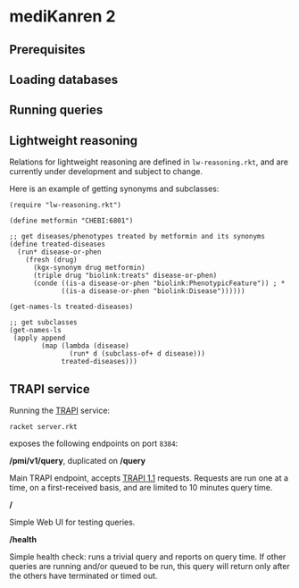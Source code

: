 # mediKanren 2

## Prerequisites

## Loading databases

## Running queries

## Lightweight reasoning

Relations for lightweight reasoning are defined in `lw-reasoning.rkt`, and are currently under development and subject to change.

Here is an example of getting synonyms and subclasses:

```
(require "lw-reasoning.rkt")

(define metformin "CHEBI:6801")

;; get diseases/phenotypes treated by metformin and its synonyms
(define treated-diseases
  (run* disease-or-phen
    (fresh (drug)
      (kgx-synonym drug metformin)
      (triple drug "biolink:treats" disease-or-phen)
      (conde ((is-a disease-or-phen "biolink:PhenotypicFeature")) ; *
             ((is-a disease-or-phen "biolink:Disease"))))))

(get-names-ls treated-diseases)

;; get subclasses
(get-names-ls
 (apply append
        (map (lambda (disease)
               (run* d (subclass-of+ d disease)))
             treated-diseases)))

```

## TRAPI service

Running the [TRAPI](https://github.com/NCATSTranslator/ReasonerAPI)  service:

```
racket server.rkt
```

exposes the following endpoints on port `8384`:

**/pmi/v1/query**, duplicated on **/query**

Main TRAPI endpoint, accepts [TRAPI 1.1](https://github.com/NCATSTranslator/ReasonerAPI) requests. Requests are run one at a time, on a first-received basis, and are limited to 10 minutes query time.

**/**

Simple Web UI for testing queries.

**/health**

Simple health check: runs a trivial query and reports on query time. If other queries are running and/or queued to be run, this query will return only after the others have terminated or timed out.

